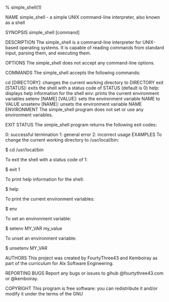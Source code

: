 % simple_shell(1)

NAME
simple_shell - a simple UNIX command-line interpreter, also known as a shell

SYNOPSIS
simple_shell [command]

DESCRIPTION
The simple_shell is a command-line interpreter for UNIX-based operating systems. It is capable of reading commands from standard input, parsing them, and executing them.

OPTIONS
The simple_shell does not accept any command-line options.

COMMANDS
The simple_shell accepts the following commands:

cd [DIRECTORY]: changes the current working directory to DIRECTORY
exit [STATUS]: exits the shell with a status code of STATUS (default is 0)
help: displays help information for the shell
env: prints the current environment variables
setenv [NAME] [VALUE]: sets the environment variable NAME to VALUE
unsetenv [NAME]: unsets the environment variable NAME
ENVIRONMENT
The simple_shell program does not set or use any environment variables.

EXIT STATUS
The simple_shell program returns the following exit codes:

0: successful termination
1: general error
2: incorrect usage
EXAMPLES
To change the current working directory to /usr/local/bin:

$ cd /usr/local/bin

To exit the shell with a status code of 1:

$ exit 1

To print help information for the shell:

$ help

To print the current environment variables:

$ env

To set an environment variable:

$ setenv MY_VAR my_value

To unset an environment variable:

$ unsetenv MY_VAR

AUTHORS
This project was created by FourtyThree43 and Kemboiray as part of the curriculum for Alx Software Engineering.

REPORTING BUGS
Report any bugs or issues to gihub @fourtythree43.com or @kemboiray.

COPYRIGHT
This program is free software: you can redistribute it and/or modify it under the terms of the GNU